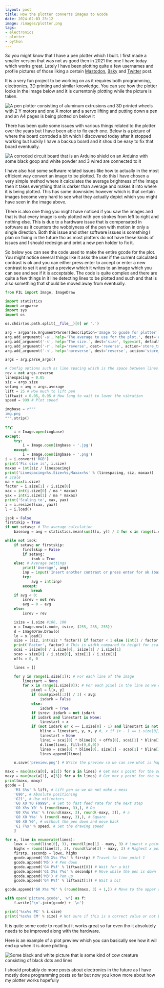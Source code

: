 ```yaml
---
layout: post
title: How the plotter converts images to Gcode
date: 2024-02-03 23:12
image: /images/plotter.png
tags:
- electronics
- plotter
- python
---
```


So you might know that I have a pen plotter which I built. I first made a smaller version that was not as good then in 2021 the one I have today which works great. Lately I have been plotting quite a few usernames and profile pictures of those liking a certain [Mastodon](https://toot.cat/@DPSsys/111682051682602364), [Bsky](https://bsky.app/profile/did:plc:ugy6urufh3nb7rd6q6n2w55z/post/3khwukez7vh2x) and [Twitter](https://twitter.com/i/status/1741891054477976007) post.

It is a very fun project to be working on as it requires both programming, electronics, 3D printing and similar knowledge. You can see how the plotter looks in the image below and it is currentonly plotting while the picture is taken.

![A pen plotter consisting of aluminum extrusions and 3D printed wheels with 2 Y motors and one X motor and a servo lifting and putting down a pen and an A4 pages is being plotted on below it](/images/plotter.png)

There has been quite some issues with various things related to the plotter over the years but I have been able to fix each one. Below is a picture of where the board corroded a bit which I discovered today after it stopped working but luckily I have a backup board and it should be easy to fix that board eventually.

![A corroded circuit board that is an Arduino shield on an Arduino with some black goop and white powder and 3 wired are connected to it](/images/plottercontrollerbroken.png)

I have also had some software related issues like how to actually in the most efficient way convert an image to be plotted. To do this I have chosen a very simple method where it calculates the average brightness of the image then it takes everything that is darker than average and makes it into where it is being plotted. This has some downsides however which is that certain images become very hard to see what they actually depict which you might have seen in the image above.

There is also one thing you might have noticed if you saw the images and that is that every image is only plotted with pen strokes from left to right and nothing else. This is due to a hardware issue that is compensated in software as it counters the wobblyness of the pen with motion in only a single direction. Both this issue and other software issues is something I plan on fixing in the future tho as most plotters do not have these kinds of issues and I should redesign and print a new pen holder to fix it.

So below you can see the code used to make the entire gcode for the plot. You might notice several things like it asks the user if the current calculated contrast is ok and you can either press enter to accept or enter a new contrast to set it and get a preview which it writes to an image which you can see and see if it is acceptable. The code is quite complex and there are quite a few things in it line detecting lines to be plotted and such and that is also something that should be moved away from eventually.

```py
from PIL import Image, ImageDraw

import statistics
import argparse
import sys
import os

os.chdir(os.path.split(__file__)[0] or '.')

arg = argparse.ArgumentParser(description='Image to gcode for plotter')
arg.add_argument('-a', help='The average to use for the plot.', dest='average', type=int, default=0)
arg.add_argument('-s', help='The size.', dest='size', type=int, default=25)
arg.add_argument('-r', help='reverse', dest='reverse', action='store_true')
arg.add_argument('-n', help='noreverse', dest='reverse', action='store_false')

args = arg.parse_args()

# Config options such as line spacing which is the space between lines for the plot
rev = not args.reverse
linespacing = 0.05
siz = args.size
setavg = avg = args.average
lift = 25 # How much to lift pen
liftwait = 0.05, 0.05 # How long to wait to lower the vibration
speed = 999 # Plot speed

imgbase = r"""
img.png
""".strip()

try:
    i = Image.open(imgbase)
except:
    try:
        i = Image.open(imgbase + '.jpg')
    except:
        i = Image.open(imgbase + '.png')
i = i.convert('RGB')
print('Pic size is', i.size)
maxax = int(siz / linespacing)
print('Linespacing=%s,Size=%s,Maxax=%s' % (linespacing, siz, maxax))
# Scale
ma = max(i.size)
factor = i.size[1] / i.size[0]
xax = int(i.size[0] / ma * maxax)
yax = int(i.size[1] / ma * maxax)
print('Scaling to', xax, yax)
i = i.resize((xax, yax))
l = i.load()

isok = False
firstskip = True
if not setavg: # The average calculation
    baseavg = avg = statistics.mean(sum(l[x, y]) / 3 for x in range(i.size[0]) for y in range(i.size[1]))

while not isok:
    if setavg or firstskip:
        firstskip = False
        if setavg:
            isok = True
    else: # Average settings
        print('Average', avg)
        inp = input('Insert another contrast or press enter for ok (base %s): ' % baseavg)
        try:
            avg = int(inp)
        except:
            break
    if avg < 0:
        isrev = not rev
        avg = 0 - avg
    else:
        isrev = rev

    isize = i.size #100, 100
    o = Image.new(i.mode, isize, (255, 255, 255))
    d = ImageDraw.Draw(o)
    lo = o.load()
    size = (siz, int(siz * factor)) if factor < 1 else (int(1 / factor * siz), siz)
    print('Factor', factor) # This is width compared to height for scaling
    scai = isize[0] / i.size[0], isize[1] / i.size[1]
    scao = size[0] / i.size[0], size[1] / i.size[1]
    offs = 0, 0

    lines = []

    for y in range(i.size[1]): # For each line of the image
        linestart = None
        for x in range(i.size[0]): # For each pixel in the line so we can calculate lines
            pixel = l[x, y]
            if (sum(pixel[:3]) / 3) < avg:
                isdark = False
            else:
                isdark = True
            if isrev: isdark = not isdark
            if isdark and linestart is None:
                linestart = x
            if (not isdark or x == i.size[0] - 1) and linestart is not None: # Line creation calculations
                bline = linestart, y, x, y #, x if (x - 1 == i.size[0]) else x, y
                linestart = None
                linei = scai[0] * bline[0] + offs[0], scai[1] * bline[1] + offs[1], scai[0] * bline[2] + offs[0], scai[1] * bline[3] + offs[1]
                d.line(linei, fill=(0,0,0))
                lineo = scao[0] * bline[0], size[1] - scao[1] * bline[1], scao[0] * bline[2], size[1] - scao[1] * bline[3]
                lines.append(lineo)

    o.save('preview.png') # Write the preview so we can see what is happening

maxx = max(max(a[0], a[2]) for a in lines) # Get max x point for the square test
maxy = max(max(a[1], a[3]) for a in lines) # Get max y point for the square test
print(maxx, maxy)
gcode = [
    'M3 S%s' % lift, # Lift pen so we do not make a mess
    'G90', # Absolute positioning
    'G21', # Use milimeters
    'G0 X0 Y0 F9999', # Set to fast feed rate for the next step
    'G0 X%s Y0' % (round(maxx, 3),), # Do
    'G0 X%s Y%s' % (round(maxx, 3), round(-maxy, 3)), # a
    'G0 X0 Y%s' % (round(-maxy, 3),), # Square
    'G0 X0 Y0', # without the pen down and move back
    'G1 F%s' % speed, # Set the drawing speed
    ]

for n, line in enumerate(lines):
    lowx = round(line[0], 3), round(line[1] - maxy, 3) # Lowest x point since left to right
    highx = round(line[2], 3), round(line[3] - maxy, 3) # Highest x point
    firstp, secondp = lowx, highx
    gcode.append('G0 X%s Y%s' % firstp) # Travel to line point 1
    gcode.append('M5') # Pen down
    gcode.append('G4 P%f' % liftwait[0]) # Wait for a bit
    gcode.append('G1 X%s Y%s' % secondp) # Move while the pen is down
    gcode.append('M3') # Pen up
    gcode.append('G4 P%f' % liftwait[1]) # Wait a bit

gcode.append('G0 X%s Y0' % (round(maxx, 3) + 1,)) # Move to the upper right at the end to make plot visible

with open('picture.gcode', 'w') as f:
    f.write('\n'.join(gcode) + '\n')

print('%sx%s PX' % i.size)
print('%sx%s CM' % size) # Not sure if this is a correct value or not but print it anyway
```

It is quite some code to read but it works great so far even tho it absolutely needs to be improved along with the hardware.

Here is an example of a plot preview which you can basically see how it will end up when it is done plotting.

![Some black and white picture that is some kind of cow creature consisting of black dots and lines](/images/plotterpreview.png)

I should probably do more posts about electronics in the future as I have mostly done programming posts so far but now you know more about how my plotter works hopefully
